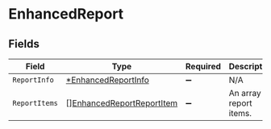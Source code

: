 # EnhancedReport


## Fields

| Field                                                                         | Type                                                                          | Required                                                                      | Description                                                                   |
| ----------------------------------------------------------------------------- | ----------------------------------------------------------------------------- | ----------------------------------------------------------------------------- | ----------------------------------------------------------------------------- |
| `ReportInfo`                                                                  | [*EnhancedReportInfo](../../models/shared/enhancedreportinfo.md)              | :heavy_minus_sign:                                                            | N/A                                                                           |
| `ReportItems`                                                                 | [][EnhancedReportReportItem](../../models/shared/enhancedreportreportitem.md) | :heavy_minus_sign:                                                            | An array of report items.                                                     |
